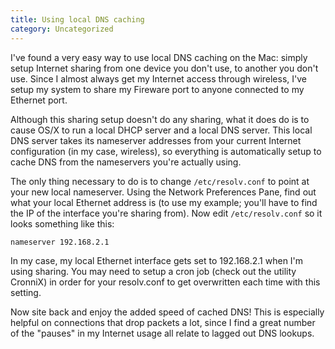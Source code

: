 ```yaml
---
title: Using local DNS caching
category: Uncategorized
---
```


I've found a very easy way to use local DNS caching on the Mac: simply setup Internet sharing from one device you don't use, to another you don't use.  Since I almost always get my Internet access through wireless, I've setup my system to share my Fireware port to anyone connected to my Ethernet port.

Although this sharing setup doesn't do any sharing, what it does do is to cause OS/X to run a local DHCP server and a local DNS server.  This local DNS server takes its nameserver addresses from your current Internet configuration (in my case, wireless), so everything is automatically setup to cache DNS from the nameservers you're actually using.

The only thing necessary to do is to change `/etc/resolv.conf` to point at your new local nameserver.  Using the Network Preferences Pane, find out what your local Ethernet address is (to use my example; you'll have to find the IP of the interface you're sharing from).  Now edit `/etc/resolv.conf` so it looks something like this:

    nameserver 192.168.2.1

In my case, my local Ethernet interface gets set to 192.168.2.1 when I'm using sharing.  You may need to setup a cron job (check out the utility CronniX) in order for your resolv.conf to get overwritten each time with this setting.

Now site back and enjoy the added speed of cached DNS!  This is especially helpful on connections that drop packets a lot, since I find a great number of the "pauses" in my Internet usage all relate to lagged out DNS lookups.

